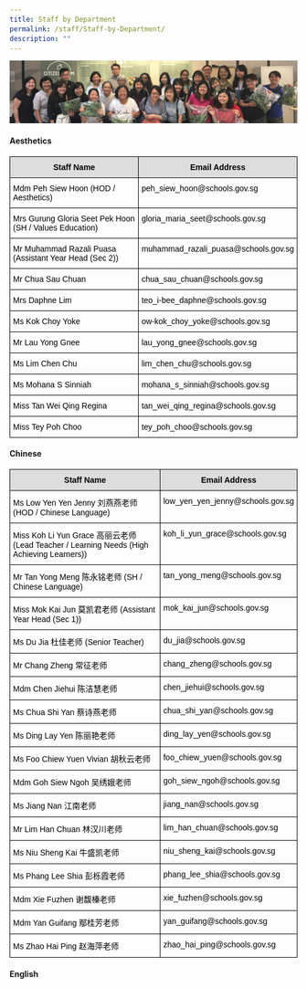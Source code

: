 ```yaml
---
title: Staff by Department
permalink: /staff/Staff-by-Department/
description: ""
---
```

![](/images/staff_sub_banner.jpg)


#### Aesthetics

<style type="text/css">
.tg  {border-collapse:collapse;border-spacing:0;}
.tg td{border-color:black;border-style:solid;border-width:1px;font-family:Arial, sans-serif;font-size:14px;
  overflow:hidden;padding:10px 5px;word-break:normal;}
.tg th{border-color:black;border-style:solid;border-width:1px;font-family:Arial, sans-serif;font-size:14px;
  font-weight:normal;overflow:hidden;padding:10px 5px;word-break:normal;}
.tg .tg-ex7b{background-color:#DDD;color:#000000;font-weight:bold;text-align:center;vertical-align:top}
.tg .tg-096r{color:#000000;text-align:left;vertical-align:top}
</style>
<table class="tg">
<thead>
  <tr>
    <th class="tg-ex7b">Staff Name </th>
    <th class="tg-ex7b">Email Address </th>
  </tr>
</thead>
<tbody>
  <tr>
    <td class="tg-096r">Mdm Peh Siew Hoon (HOD / Aesthetics)</td>
    <td class="tg-096r">peh_siew_hoon@schools.gov.sg </td>
  </tr>
  <tr>
    <td class="tg-096r">Mrs Gurung Gloria Seet Pek Hoon (SH / Values Education)</td>
    <td class="tg-096r">gloria_maria_seet@schools.gov.sg</td>
  </tr>
  <tr>
    <td class="tg-096r">Mr Muhammad Razali Puasa (Assistant Year Head (Sec 2))<br></td>
    <td class="tg-096r">muhammad_razali_puasa@schools.gov.sg<br></td>
  </tr>
  <tr>
    <td class="tg-096r">Mr Chua Sau Chuan </td>
    <td class="tg-096r">chua_sau_chuan@schools.gov.sg </td>
  </tr>
  <tr>
    <td class="tg-096r">Mrs Daphne Lim </td>
    <td class="tg-096r">teo_i-bee_daphne@schools.gov.sg </td>
  </tr>
  <tr>
    <td class="tg-096r">Ms Kok Choy Yoke</td>
    <td class="tg-096r">ow-kok_choy_yoke@schools.gov.sg </td>
  </tr>
  <tr>
    <td class="tg-096r">Mr Lau Yong Gnee </td>
    <td class="tg-096r">lau_yong_gnee@schools.gov.sg </td>
  </tr>
  <tr>
    <td class="tg-096r">Ms Lim Chen Chu </td>
    <td class="tg-096r">lim_chen_chu@schools.gov.sg</td>
  </tr>
  <tr>
    <td class="tg-096r">Ms Mohana S Sinniah</td>
    <td class="tg-096r">mohana_s_sinniah@schools.gov.sg</td>
  </tr>
  <tr>
    <td class="tg-096r">Miss Tan Wei Qing Regina</td>
    <td class="tg-096r">tan_wei_qing_regina@schools.gov.sg</td>
  </tr>
  <tr>
    <td class="tg-096r">Miss Tey Poh Choo<br></td>
    <td class="tg-096r">tey_poh_choo@schools.gov.sg</td>
  </tr>
</tbody>
</table>


#### Chinese

<style type="text/css">
.tg  {border-collapse:collapse;border-spacing:0;}
.tg td{border-color:black;border-style:solid;border-width:1px;font-family:Arial, sans-serif;font-size:14px;
  overflow:hidden;padding:10px 5px;word-break:normal;}
.tg th{border-color:black;border-style:solid;border-width:1px;font-family:Arial, sans-serif;font-size:14px;
  font-weight:normal;overflow:hidden;padding:10px 5px;word-break:normal;}
.tg .tg-ex7b{background-color:#DDD;color:#000000;font-weight:bold;text-align:center;vertical-align:top}
.tg .tg-096r{color:#000000;text-align:left;vertical-align:top}
.tg .tg-x1qm{background-color:#FFF;color:#000000;text-align:left;vertical-align:top}
</style>
<table class="tg">
<thead>
  <tr>
    <th class="tg-ex7b">Staff Name</th>
    <th class="tg-ex7b">Email Address</th>
  </tr>
</thead>
<tbody>
  <tr>
    <td class="tg-096r"> Ms Low Yen Yen Jenny 刘燕燕老师 (HOD / Chinese Language)</td>
    <td class="tg-096r"> low_yen_yen_jenny@schools.gov.sg</td>
  </tr>
  <tr>
    <td class="tg-096r"> Miss Koh Li Yun Grace 高丽云老师 (Lead Teacher / Learning Needs (High Achieving Learners))</td>
    <td class="tg-096r"> koh_li_yun_grace@schools.gov.sg</td>
  </tr>
  <tr>
    <td class="tg-096r"> Mr Tan Yong Meng 陈永铭老师 (SH / Chinese Language)</td>
    <td class="tg-096r"> tan_yong_meng@schools.gov.sg</td>
  </tr>
  <tr>
    <td class="tg-096r">Miss Mok Kai Jun 莫凯君老师 (Assistant Year Head (Sec 1))</td>
    <td class="tg-096r">mok_kai_jun@schools.gov.sg</td>
  </tr>
  <tr>
    <td class="tg-096r">Ms Du Jia 杜佳老师 (Senior Teacher)</td>
    <td class="tg-096r">du_jia@schools.gov.sg</td>
  </tr>
  <tr>
    <td class="tg-096r">Mr Chang Zheng 常征老师</td>
    <td class="tg-096r">chang_zheng@schools.gov.sg </td>
  </tr>
  <tr>
    <td class="tg-096r">Mdm Chen Jiehui 陈洁慧老师 </td>
    <td class="tg-096r">chen_jiehui@schools.gov.sg</td>
  </tr>
  <tr>
    <td class="tg-x1qm"><span style="background-color:#FFF">Ms Chua Shi Yan </span>蔡诗燕老师</td>
    <td class="tg-096r">chua_shi_yan@schools.gov.sg<br></td>
  </tr>
  <tr>
    <td class="tg-096r">Ms Ding Lay Yen 陈丽艳老师</td>
    <td class="tg-096r">ding_lay_yen@schools.gov.sg </td>
  </tr>
  <tr>
    <td class="tg-096r">Ms Foo Chiew Yuen Vivian 胡秋云老师<br></td>
    <td class="tg-096r">foo_chiew_yuen@schools.gov.sg</td>
  </tr>
  <tr>
    <td class="tg-096r"> Mdm Goh Siew Ngoh 吴绣娥老师</td>
    <td class="tg-096r"> goh_siew_ngoh@schools.gov.sg</td>
  </tr>
  <tr>
    <td class="tg-096r">Ms Jiang Nan 江南老师</td>
    <td class="tg-096r">jiang_nan@schools.gov.sg </td>
  </tr>
  <tr>
    <td class="tg-096r"> Mr Lim Han Chuan  林汉川老师</td>
    <td class="tg-096r"> lim_han_chuan@schools.gov.sg</td>
  </tr>
  <tr>
    <td class="tg-096r"> Ms Niu Sheng Kai 牛盛凯老师</td>
    <td class="tg-096r"> niu_sheng_kai@schools.gov.sg</td>
  </tr>
  <tr>
    <td class="tg-096r">Ms Phang Lee Shia 彭栎霞老师 </td>
    <td class="tg-096r">phang_lee_shia@schools.gov.sg</td>
  </tr>
  <tr>
    <td class="tg-096r">Mdm Xie Fuzhen 谢馥榛老师</td>
    <td class="tg-096r">xie_fuzhen@schools.gov.sg </td>
  </tr>
  <tr>
    <td class="tg-x1qm"><span style="background-color:#FFF"> Mdm Yan Guifang </span>鄢桂芳老师<br></td>
    <td class="tg-096r"> yan_guifang@schools.gov.sg</td>
  </tr>
  <tr>
    <td class="tg-096r">Ms Zhao Hai Ping 赵海萍老师</td>
    <td class="tg-096r">zhao_hai_ping@schools.gov.sg </td>
  </tr>
</tbody>
</table>


#### English